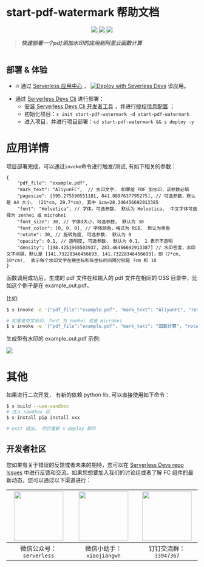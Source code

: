 # start-pdf-watermark 帮助文档

<p align="center" class="flex justify-center">
    <a href="https://www.serverless-devs.com" class="ml-1">
    <img src="http://editor.devsapp.cn/icon?package=start-pdf-watermark&type=packageType">
  </a>
  <a href="http://www.devsapp.cn/details.html?name=start-pdf-watermark" class="ml-1">
    <img src="http://editor.devsapp.cn/icon?package=start-pdf-watermark&type=packageVersion">
  </a>
  <a href="http://www.devsapp.cn/details.html?name=start-pdf-watermark" class="ml-1">
    <img src="http://editor.devsapp.cn/icon?package=start-pdf-watermark&type=packageDownload">
  </a>
</p>

<description>

>  ***快速部署一个pdf添加水印的应用到阿里云函数计算***

</description>

<table>
</table>

<codepre id="codepre">
</codepre>

<deploy>

## 部署 & 体验

<appcenter>

-  :fire:  通过 [Serverless 应用中心](https://fcnext.console.aliyun.com/applications/create?template=start-pdf-watermark) ，
[![Deploy with Severless Devs](https://img.alicdn.com/imgextra/i1/O1CN01w5RFbX1v45s8TIXPz_!!6000000006118-55-tps-95-28.svg)](https://fcnext.console.aliyun.com/applications/create?template=start-pdf-watermark)  该应用。 

</appcenter>

- 通过 [Serverless Devs Cli](https://www.serverless-devs.com/serverless-devs/install) 进行部署：
    - [安装 Serverless Devs Cli 开发者工具](https://www.serverless-devs.com/serverless-devs/install) ，并进行[授权信息配置](https://www.serverless-devs.com/fc/config) ；
    - 初始化项目：`s init start-pdf-watermark -d start-pdf-watermark`   
    - 进入项目，并进行项目部署：`cd start-pdf-watermark && s deploy -y`

</deploy>

<appdetail id="flushContent">

# 应用详情

项目部署完成，可以通过`invoke`命令进行触发/测试, 有如下相关的参数：

```
{
    "pdf_file": "example.pdf",  
    "mark_text": "AliyunFC",  // 水印文字， 如果给 PDF 加水印，该参数必填
    "pagesize": [595.275590551181, 841.8897637795275], // 可选参数，默认是 A4 大小， (21*cm, 29.7*cm), 其中 1cm=28.346456692913385
    "font": "Helvetica", // 字体，可选参数， 默认为 Helvetica,  中文字体可选择为 zenhei 或 microhei
    "font_size": 30, // 字体d大小，可选参数， 默认为 30
    "font_color": [0, 0, 0], // 字体颜色，格式为 RGB， 默认为黑色
    "rotate": 30, // 旋转角度, 可选参数， 默认为 0
    "opacity": 0.1, // 透明度, 可选参数， 默认为 0.1， 1 表示不透明
    "density": [198.4251968503937, 283.46456692913387] // 水印密度，水印文字间隔，默认是 [141.73228346456693, 141.73228346456693]，即（7*cm, 10*cm),  表示每个水印文字在横坐标和纵坐标的间隔分别是 7cm 和 10
}
```

函数调用成功后，生成的 pdf 文件在和输入的 pdf 文件在相同的 OSS 目录中，比如这个例子是在 example_out.pdf。

比如:
```bash
$ s invoke -e '{"pdf_file":"example.pdf", "mark_text": "AliyunFC", "rotate":30}'

# 如果是中文水印, font 为 zenhei 或者 microhei
$ s invoke -e '{"pdf_file":"example.pdf", "mark_text": "函数计算", "rotate":30, "font": "zenhei"}'
```

生成带有水印的 example_out.pdf 示例:

![](https://img.alicdn.com/imgextra/i1/O1CN01Tu6Ovz1gT5GcXhfm0_!!6000000004142-2-tps-647-842.png)

# 其他
如果进行二次开发， 有新的依赖 python lib, 可以直接使用如下命令：

```bash
$ s build --use-sandbox
# 进入 sandbox 后
$ s-install pip install xxx

# exit 退出， 然后重新 s deploy 即可
```

</appdetail>

<devgroup>

## 开发者社区

您如果有关于错误的反馈或者未来的期待，您可以在 [Serverless Devs repo Issues](https://github.com/serverless-devs/serverless-devs/issues) 中进行反馈和交流。如果您想要加入我们的讨论组或者了解 FC 组件的最新动态，您可以通过以下渠道进行：

<p align="center">

| <img src="https://serverless-article-picture.oss-cn-hangzhou.aliyuncs.com/1635407298906_20211028074819117230.png" width="130px" > | <img src="https://serverless-article-picture.oss-cn-hangzhou.aliyuncs.com/1635407044136_20211028074404326599.png" width="130px" > | <img src="https://serverless-article-picture.oss-cn-hangzhou.aliyuncs.com/1635407252200_20211028074732517533.png" width="130px" > |
|--- | --- | --- |
| <center>微信公众号：`serverless`</center> | <center>微信小助手：`xiaojiangwh`</center> | <center>钉钉交流群：`33947367`</center> | 

</p>

</devgroup>